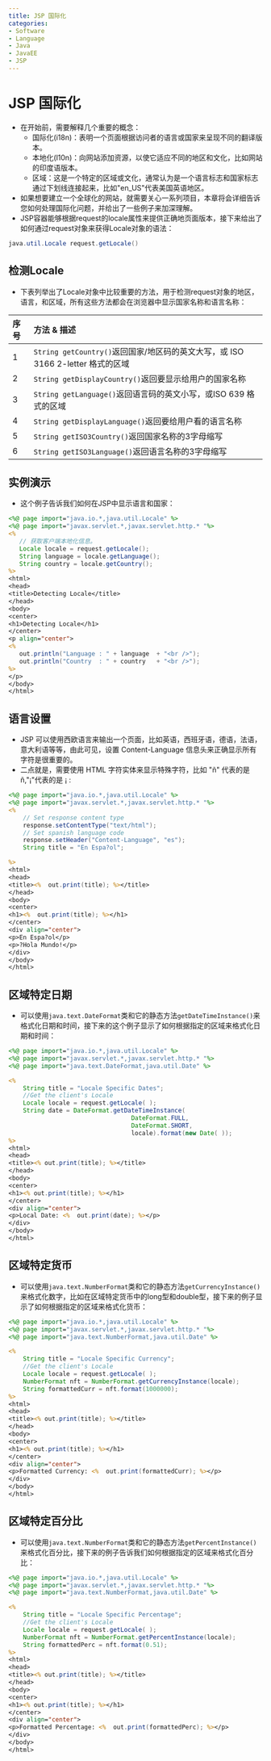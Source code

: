 ```yaml
---
title: JSP 国际化
categories:
- Software
- Language
- Java
- JavaEE
- JSP
---
```

# JSP 国际化

- 在开始前，需要解释几个重要的概念：
    - 国际化(i18n)：表明一个页面根据访问者的语言或国家来呈现不同的翻译版本。
    - 本地化(l10n)：向网站添加资源，以使它适应不同的地区和文化，比如网站的印度语版本。
    - 区域：这是一个特定的区域或文化，通常认为是一个语言标志和国家标志通过下划线连接起来，比如"en_US"代表美国英语地区。
- 如果想要建立一个全球化的网站，就需要关心一系列项目，本章将会详细告诉您如何处理国际化问题，并给出了一些例子来加深理解。
- JSP容器能够根据request的locale属性来提供正确地页面版本，接下来给出了如何通过request对象来获得Locale对象的语法：

```java
java.util.Locale request.getLocale()
```

## 检测Locale

- 下表列举出了Locale对象中比较重要的方法，用于检测request对象的地区，语言，和区域，所有这些方法都会在浏览器中显示国家名称和语言名称：

| 序号 | 方法 & 描述                                                  |
| :--- | :----------------------------------------------------------- |
| 1    | `String getCountry()`返回国家/地区码的英文大写，或 ISO 3166 2-letter 格式的区域 |
| 2    | `String getDisplayCountry()`返回要显示给用户的国家名称       |
| 3    | `String getLanguage()`返回语言码的英文小写，或ISO 639 格式的区域 |
| 4    | `String getDisplayLanguage()`返回要给用户看的语言名称        |
| 5    | `String getISO3Country()`返回国家名称的3字母缩写             |
| 6    | `String getISO3Language()`返回语言名称的3字母缩写            |

## 实例演示

- 这个例子告诉我们如何在JSP中显示语言和国家：

```jsp
<%@ page import="java.io.*,java.util.Locale" %>
<%@ page import="javax.servlet.*,javax.servlet.http.* "%>
<%
   // 获取客户端本地化信息。
   Locale locale = request.getLocale();
   String language = locale.getLanguage();
   String country = locale.getCountry();
%>
<html>
<head>
<title>Detecting Locale</title>
</head>
<body>
<center>
<h1>Detecting Locale</h1>
</center>
<p align="center">
<%
   out.println("Language : " + language  + "<br />");
   out.println("Country  : " + country   + "<br />");
%>
</p>
</body>
</html>
```

## 语言设置

- JSP 可以使用西欧语言来输出一个页面，比如英语，西班牙语，德语，法语，意大利语等等，由此可见，设置 Content-Language 信息头来正确显示所有字符是很重要的。
- 二点就是，需要使用 HTML 字符实体来显示特殊字符，比如 "&#241;" 代表的是 ñ,"&#161;"代表的是 ¡ :

```jsp
<%@ page import="java.io.*,java.util.Locale" %>
<%@ page import="javax.servlet.*,javax.servlet.http.* "%>
<%
    // Set response content type
    response.setContentType("text/html");
    // Set spanish language code
    response.setHeader("Content-Language", "es");
    String title = "En Espa?ol";

%>
<html>
<head>
<title><%  out.print(title); %></title>
</head>
<body>
<center>
<h1><%  out.print(title); %></h1>
</center>
<div align="center">
<p>En Espa?ol</p>
<p>?Hola Mundo!</p>
</div>
</body>
</html>
```

## 区域特定日期

- 可以使用`java.text.DateFormat`类和它的静态方法`getDateTimeInstance()`来格式化日期和时间，接下来的这个例子显示了如何根据指定的区域来格式化日期和时间：

```jsp
<%@ page import="java.io.*,java.util.Locale" %>
<%@ page import="javax.servlet.*,javax.servlet.http.* "%>
<%@ page import="java.text.DateFormat,java.util.Date" %>

<%
    String title = "Locale Specific Dates";
    //Get the client's Locale
    Locale locale = request.getLocale( );
    String date = DateFormat.getDateTimeInstance(
                                  DateFormat.FULL,
                                  DateFormat.SHORT,
                                  locale).format(new Date( ));
%>
<html>
<head>
<title><% out.print(title); %></title>
</head>
<body>
<center>
<h1><% out.print(title); %></h1>
</center>
<div align="center">
<p>Local Date: <%  out.print(date); %></p>
</div>
</body>
</html>
```

## 区域特定货币

- 可以使用`java.text.NumberFormat`类和它的静态方法`getCurrencyInstance()`来格式化数字，比如在区域特定货币中的long型和double型，接下来的例子显示了如何根据指定的区域来格式化货币：

```jsp
<%@ page import="java.io.*,java.util.Locale" %>
<%@ page import="javax.servlet.*,javax.servlet.http.* "%>
<%@ page import="java.text.NumberFormat,java.util.Date" %>

<%
    String title = "Locale Specific Currency";
    //Get the client's Locale
    Locale locale = request.getLocale( );
    NumberFormat nft = NumberFormat.getCurrencyInstance(locale);
    String formattedCurr = nft.format(1000000);
%>
<html>
<head>
<title><% out.print(title); %></title>
</head>
<body>
<center>
<h1><% out.print(title); %></h1>
</center>
<div align="center">
<p>Formatted Currency: <%  out.print(formattedCurr); %></p>
</div>
</body>
</html>
```

## 区域特定百分比

- 可以使用`java.text.NumberFormat`类和它的静态方法`getPercentInstance()`来格式化百分比，接下来的例子告诉我们如何根据指定的区域来格式化百分比：

```jsp
<%@ page import="java.io.*,java.util.Locale" %>
<%@ page import="javax.servlet.*,javax.servlet.http.* "%>
<%@ page import="java.text.NumberFormat,java.util.Date" %>

<%
    String title = "Locale Specific Percentage";
    //Get the client's Locale
    Locale locale = request.getLocale( );
    NumberFormat nft = NumberFormat.getPercentInstance(locale);
    String formattedPerc = nft.format(0.51);
%>
<html>
<head>
<title><% out.print(title); %></title>
</head>
<body>
<center>
<h1><% out.print(title); %></h1>
</center>
<div align="center">
<p>Formatted Percentage: <%  out.print(formattedPerc); %></p>
</div>
</body>
</html>
```